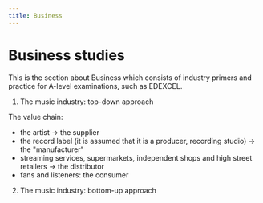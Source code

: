 ```yaml
---
title: Business
---
```




# Business studies
This is the section about Business which consists of industry primers and practice for A-level examinations, such as EDEXCEL.

1. The music industry: top-down approach

The value chain: 
* the artist -> the supplier 
* the record label (it is assumed that it is a producer, recording studio) -> the "manufacturer"
* streaming services, supermarkets, independent shops and high street retailers -> the distributor
* fans and listeners: the consumer

2. The music industry: bottom-up approach